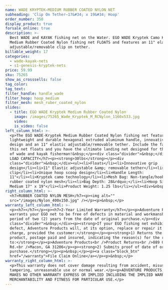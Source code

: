 ```yaml
---
name: WADE KRYPTEK—MEDIUM RUBBER COATED NYLON NET
subheading: 'Clip On Tether—17&#34; x 19&#34; Hoop'
order_number: 350
display_product: true
forsale_online: true
description: >-
  Best WADE and KAYAK fishing net on the Water. EGO WADE Kryptek Camo Kayak
  Medium Rubber Coated Nylon fishing net FLOATS and features an 11" elastic
  adjustable/removable clip on tether.
billable_weight: 17
categories:
  - wade-kayak-nets
  - s1-genesis-kryptek-nets
price: 59.99
sku: 75265
show_as_crosssells: false
tag_color:
tag_text:
filter_handle: handle_wade
filter_hoop: hoop_medium
filter_mesh: mesh_ruber_coated_nylon
slides:
  - title: EGO WADE Kryptek Medium Rubber Coated Nylon
    image: /images/75265_Wade_Kryptek_M_RCNylon_1160x533.jpg
    video:
    is_video: false
left_column_html: >-
  <p>The EGO WADE-Kryptek Medium Rubber Coated Nylon fishing net features a
  lightweight and durable hexagonal extruded aluminum handle, innovative grip
  design and an 11" elastic adjustable/removable tether. Include the fact that
  this net floats and you have the ultimate landing net designed for the demands
  of wade and kayak fisherman!&nbsp;</p><div class="divider">&nbsp;</div><h7>MAX
  LOAD CAPACITY</h7><p><strong>30lbs</strong></p><div
  class="divider">&nbsp;</div><ul><li>Floats</li><li>Innovative grip
  design</li><li>11" Elastic adjustable &amp; removable tether</li><li>Aluminum
  clip</li><li>Unique hoop scoop design</li><li>Handle Length:
  11"</li><li>Kryptek camo technology</li><li>Mesh Bag: Non-tangle/hook-free
  rubber coated nylon mesh</li><li>Bag Depth: 28&rdquo;</li><li>Hoop Size:
  Medium 17" x 19"</li><li>Product Weight: 1.25 lbs</li></ul><div>&nbsp;</div>
right_column_html: >-
  <h7>RUBBER COATED NYLON MESH</h7><p><img alt=""
  src="/images/Nylon_400x150.jpg" /></p><p>&nbsp;</p>
warranty_left_column_html: >-
  <p><h7></h7></p><p><h7>2-Year Limited Warranty</h7></p><p>Adventure Products
  warrants your EGO net to be free of defects in material and workmanship for a
  period of two (2) years from the date of original purchase.</p><div
  class="divider">&nbsp;</div><p><strong>If your EGO fishing net exhibits such a
  defect, Adventure Products will, at its option, replace or repair it without
  charge, provided the customer:</strong></p><p><strong>1) Returns the defective
  product, postage paid and insured, indicating the reason(s) for the return
  to:</strong></p><p>Adventure Products<br />Product Returns<br />889 Guy Paine
  Rd.<br />Macon, GA 31206</p><p><strong>2) Submits proof of date of original
  purchase.</strong></p><p>&nbsp;</p><p><a class="block_btn"
  href="/warranty">File Claim Online</a></p><p>&nbsp;</p>
warranty_right_column_html: >-
  <p>This warranty does not cover damage resulting from accident, misuse, abuse,
  tampering, unreasonable use or normal wear.</p><p>ADVENTURE PRODUCTS, INC.
  MAKES NO OTHER WARRANTY EXPRESS OR IMPLIED INCLUDING THE IMPLIED WARRANTIES OF
  MERCHANTABILITY AND FITNESS FOR PARTICULAR USE.</p>
---
```

